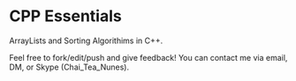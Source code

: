 # CPP Essentials
ArrayLists and Sorting Algorithims in C++.

Feel free to fork/edit/push and give feedback! You can contact me via email, DM, or Skype (Chai\_Tea_Nunes).
